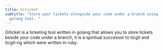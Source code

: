 ```yaml
---
title: Giticket
subtitle: "Store your tickets alongside your code under a branch using this
  golang tool. "
---
```

Giticket is a ticketing tool written in golang that allows you to store tickets beside your code under a branch, it is a spiritual successor to ticgit and ticgit-ng which were written in ruby.

